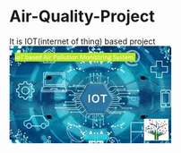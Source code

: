 # Air-Quality-Project
It is IOT(internet of thing) based project
![Circuit Diagram](https://github.com/akankshapingale1407/Air-Quality-Project/blob/main/Air.jpg)
